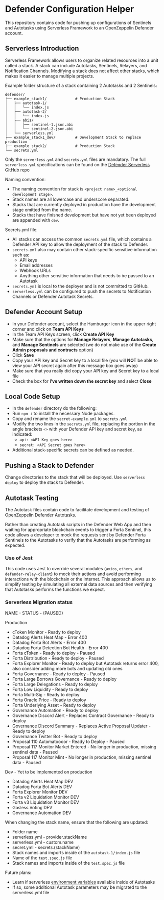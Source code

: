 # Defender Configuration Helper

This repository contains code for pushing up configurations of Sentinels and Autotasks using Serverless Framework to an OpenZeppelin Defender account.

## Serverless Introduction

Serverless Framework allows users to organize related resources into a unit called a stack. A stack can include Autotasks, Sentinels, Relayers, and Notification Channels. Modifying a stack does not affect other stacks, which makes it easier to manage multiple projects.

Example folder structure of a stack containing 2 Autotasks and 2 Sentinels:

```text
defender/
├── example_stack1/             # Production Stack
│   ├── autotask-1/
│   │   └── index.js
│   ├── autotask-2/
│   │   └── index.js
│   ├── abis/
│   │   ├── sentinel-1.json.abi
│   │   └── sentinel-2.json.abi
│   └── serverless.yml
├── example_stack1_dev/         # Development Stack to replace production
├── example_stack2/             # Production Stack
└── secrets.yml
```
Only the `serverless.yml` and `secrets.yml` files are mandatory. The full `serverless.yml` specifications can be found on the [Defender Serverless GitHub repo](https://github.com/OpenZeppelin/defender-serverless)

Naming convention:
- The naming convention for stack is `<project name>_<optional development stage>`.
- Stack names are all lowercase and underscore separated.
- Stacks that are currently deployed in production have the development stage omitted from the name.
- Stacks that have finished development but have not yet been deployed are appended with `dev`.

Secrets.yml file:
- All stacks can access the common `secrets.yml` file, which contains a Defender API key to allow the deployment of the stack to Defender.
- `secrets.yml` also may contain other stack-specific sensitive information such as:
  - API keys
  - Email addresses
  - Webhook URLs
  - Anything other sensitive information that needs to be passed to an Autotask
- `secrets.yml` is local to the deployer and is not committed to GitHub.
- `serverless.yml` can be configured to push the secrets to Notification Channels or Defender Autotask Secrets.

## Defender Account Setup

- In your Defender account, select the Hamburger icon in the upper right corner and click on **Team API Keys**
- In the Team API Keys screen, click **Create API Key**
- Make sure that the options for **Manage Relayers**, **Manage Autotasks**, and **Manage Sentinels** are selected (we do not make use of the **Create Admin proposals and contracts** option)
- Click **Save**
- Copy your API key and Secret key to a local file (you will **NOT** be able to view your API secret again after this message box goes away)
- Make sure that you really did copy your API key and Secret key to a local file
- Check the box for **I’ve written down the secret key** and select **Close**

## Local Code Setup

- In the `defender` directory do the following:
- Run `npm i` to install the necessary Node packages.
- Copy and rename the `secret-example.yml` to `secrets.yml`
- Modify the two lines in the `secrets.yml` file, replacing the portion in the angle brackets `<>` with your Defender API key and secret key, as indicated:
  - `api: <API Key goes here>`
  - `secret: <API Secret goes here>`
- Additional stack-specific secrets can be defined as needed.

## Pushing a Stack to Defender

Change directories to the stack that will be deployed. Use `serverless deploy` to deploy the stack to Defender.

## Autotask Testing

The Autotask files contain code to facilitate development and testing of OpenZeppelin Defender Autotasks.

Rather than creating Autotask scripts in the Defender Web App and then waiting for appropriate blockchain events
to trigger a Forta Sentinel, this code allows a developer to mock the requests sent by Defender Forta Sentinels to
the Autotasks to verify that the Autotasks are performing as expected.

### Use of Jest

This code uses Jest to override several modules (`axios`, `ethers`, and `defender-relay-client`) to mock their actions and avoid performing interactions
with the blockchain or the Internet. This approach allows us to simplify testing by simulating all external data sources and then verifying that Autotasks
performs the functions we expect.

### Serverless Migration status

NAME - STATUS - (PAUSED)

Production

- cToken Monitor - Ready to deploy
- Datadog Alerts Heat Map - Error 400
- Datadog Forta Bot Alerts - Error 400
- Datadog Forta Detection Bot Health - Error 400
- Forta cToken - Ready to deploy - Paused
- Forta Distribution - Ready to deploy - Paused
- Forta Explorer Monitor - Ready to deploy but Autotask returns error 400, also consider adding more bots and updating old ones
- Forta Governance - Ready to deploy - Paused
- Forta Large Borrows Governance - Ready to deploy
- Forta Large Delegations - Ready to deploy
- Forta Low Liquidity - Ready to deploy
- Forta Multi-Sig - Ready to deploy
- Forta Oracle Price - Ready to deploy
- Forta Underlying Asset - Ready to deploy
- Governance Automation - Ready to deploy
- Governance Discord Alert - Replaces Contract Governance - Ready to deploy
- Governance Discord Summary - Replaces Active Proposal Updater - Ready to deploy
- Governance Twitter Bot - Ready to deploy
- Proposal 110 Automatoooor - Ready to Deploy - Paused
- Proposal 117 Monitor Market Entered - No longer in production, missing sentinel data - Paused
- Proposal 117 Monitor Mint - No longer in production, missing sentinel data - Paused

Dev - Yet to be implemented on production

- Datadog Alerts Heat Map DEV
- Datadog Forta Bot Alerts DEV
- Forta Explorer Monitor DEV
- Forta v2 Liquidation Monitor DEV
- Forta v3 Liquidation Monitor DEV
- Gasless Voting DEV
- Governance Automation DEV

When changing the stack name, ensure that the following are updated:

- Folder name
- serverless.yml - provider.stackName
- serverless.yml - custom.name
- secret.yml - secrets.(stackName)
- Stack names and imports inside of the `autotask-1/index.js` file
- Name of the `test.spec.js` file
- Stack names and imports inside of the `test.spec.js` file

Future plans:

- Learn if serverless [environment variables](https://adamdelong.com/serverless-environment-variables/) available inside of Autotasks
- If so, some additional Autotask parameters may be migrated to the serverless.yml file

